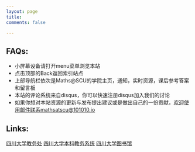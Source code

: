 ```yaml
---
layout: page
title: 
comments: false

---
```



## FAQs:


* 小屏幕设备请打开menu菜单浏览本站
* 点击顶部的Back返回索引站点
* 上部导航栏依次是Maths@SCU的学院主页，通知，实时资源，课后参考答案和留言板
* 本站的评论系统来自disqus，你可以快速注册disqus加入我们的讨论
* 如果你想对本站资源的更新与发布提出建议或是做出自己的一份贡献，欢迎使用邮件联系mathsatscu@101010.io


## Links:

<a href="http://zhjw.scu.edu.cn/login.jsp" class="btn">四川大学教务处</a>
<a href="http://jwc.scu.edu.cn/jwc" class="btn">四川大学本科教务系统</a>
<a href="http://lib.scu.edu.cn" class="btn">四川大学图书馆</a>